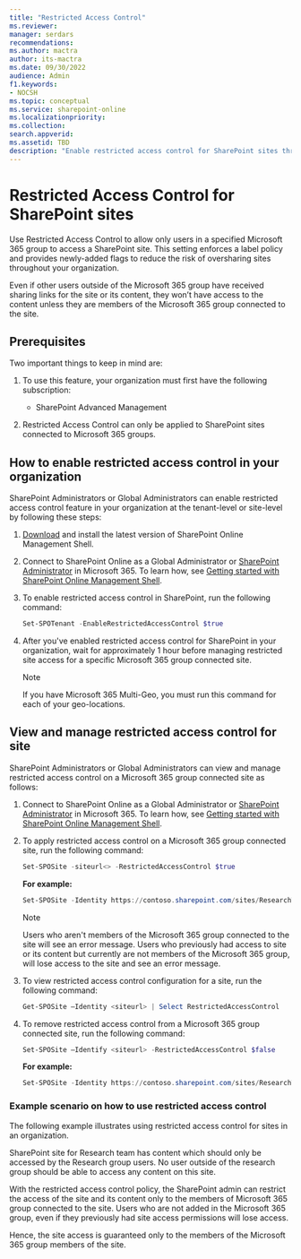 ```yaml
---
title: "Restricted Access Control"
ms.reviewer: 
manager: serdars
recommendations: 
ms.author: mactra
author: its-mactra
ms.date: 09/30/2022
audience: Admin
f1.keywords:
- NOCSH 
ms.topic: conceptual
ms.service: sharepoint-online
ms.localizationpriority: 
ms.collection:  
search.appverid:
ms.assetid: TBD
description: "Enable restricted access control for SharePoint sites through Microsoft 365 Group Membership"
---
```

# Restricted Access Control for SharePoint sites

Use Restricted Access Control to allow only users in a specified Microsoft 365 group to access a SharePoint site. This setting enforces a label policy and provides newly-added flags to reduce the risk of oversharing sites throughout your organization.

Even if other users outside of the Microsoft 365 group have received sharing links for the site or its content, they won’t have access to the content unless they are members of the Microsoft 365 group connected to the site.

## Prerequisites

Two important things to keep in mind are:

1. To use this feature, your organization must first have the following subscription:

    - SharePoint Advanced Management

2. Restricted Access Control can only be applied to SharePoint sites connected to Microsoft 365 groups.

## How to enable restricted access control in your organization

SharePoint Administrators or Global Administrators can enable restricted access control feature in your organization at the tenant-level or site-level by following these steps:

1. [Download](https://go.microsoft.com/fwlink/p/?LinkId=255251) and install the latest version of SharePoint Online Management Shell.

2. Connect to SharePoint Online as a Global Administrator or [SharePoint Administrator](sharepoint-admin-role.md) in Microsoft 365. To learn how, see [Getting started with SharePoint Online Management Shell](https://learn.microsoft.com/powershell/sharepoint/sharepoint-online/connect-sharepoint-online).

3. To enable restricted access control in SharePoint, run the following command:

    ```PowerShell
    Set-SPOTenant -EnableRestrictedAccessControl $true
    ```

4. After you've enabled restricted access control for SharePoint in your organization, wait for approximately 1 hour before managing restricted site access for a specific Microsoft 365 group connected site.

    > [!NOTE]
    > If you have Microsoft 365 Multi-Geo, you must run this command for each of your geo-locations.

## View and manage restricted access control for site

SharePoint Administrators or Global Administrators can view and manage restricted access control on a Microsoft 365 group connected site as follows:

1. Connect to SharePoint Online as a Global Administrator or [SharePoint Administrator](sharepoint-admin-role.md) in Microsoft 365. To learn how, see [Getting started with SharePoint Online Management Shell](https://learn.microsoft.com/powershell/sharepoint/sharepoint-online/connect-sharepoint-online).

2. To apply restricted access control on a Microsoft 365 group connected site, run the following command:

    ```PowerShell
    Set-SPOSite -siteurl<> -RestrictedAccessControl $true
    ```

    **For example:**

    ```powershell
    Set-SPOSite -Identity https://contoso.sharepoint.com/sites/ResearchTeamSite -RestrictedAccessControl $true
    ```

    > [!NOTE]
    > Users who aren't members of the Microsoft 365 group connected to the site will see an error message. Users who previously had access to site or its content but currently are not members of the Microsoft 365 group, will lose access to the site and see an error message.

3. To view restricted access control configuration for a site, run the following command:

    ```Powershell
    Get-SPOSite –Identity <siteurl> | Select RestrictedAccessControl
    ```

4. To remove restricted access control from a Microsoft 365 group connected site, run the following command:

    ```Powershell
    Set-SPOSite –Identify <siteurl> -RestrictedAccessControl $false
    ```

    **For example:**

    ```Powershell
    Set-SPOSite -Identity https://contoso.sharepoint.com/sites/ResearchTeamSite-RestrictedAccessControl $false
    ```

### Example scenario on how to use restricted access control

The following example illustrates using restricted access control for sites in an organization.

SharePoint site for Research team has content which should only be accessed by the Research group users. No user outside of the research group should be able to access any content on this site.

With the restricted access control policy, the SharePoint admin can restrict the access of the site and its content only to the members of Microsoft 365 group connected to the site. Users who are not added in the Microsoft 365 group, even if they previously had site access permissions will lose access.

Hence, the site access is guaranteed only to the members of the Microsoft 365 group members of the site.
